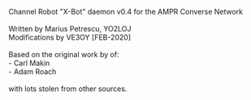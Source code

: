 Channel Robot "X-Bot" daemon v0.4 for the AMPR Converse Network<br>
<br>
Written by Marius Petrescu, YO2LOJ<br>
Modifications by VE3OY [FEB-2020]<br>
<br>
Based on the original work by of:<br>
      - Carl Makin<br>
      - Adam Roach<br>
<br>
with lots stolen from other sources.<br>

